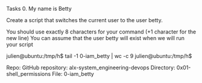 Tasks
0. My name is Betty

Create a script that switches the current user to the user betty.

You should use exactly 8 characters for your command (+1 character for the new line)
You can assume that the user betty will exist when we will run your script

julien@ubuntu:/tmp/h$ tail -1 0-iam_betty | wc -c
9
julien@ubuntu:/tmp/h$
	
Repo:
	GitHub repository: alx-system_engineering-devops
	Directory: 0x01-shell_permissions
	File: 0-iam_betty
